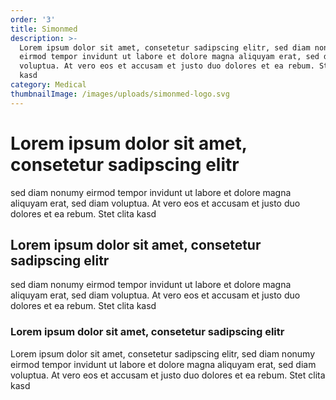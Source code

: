 ```yaml
---
order: '3'
title: Simonmed
description: >-
  Lorem ipsum dolor sit amet, consetetur sadipscing elitr, sed diam nonumy
  eirmod tempor invidunt ut labore et dolore magna aliquyam erat, sed diam
  voluptua. At vero eos et accusam et justo duo dolores et ea rebum. Stet clita
  kasd
category: Medical
thumbnailImage: /images/uploads/simonmed-logo.svg
---
```

# Lorem ipsum dolor sit amet, consetetur sadipscing elitr

sed diam nonumy eirmod tempor invidunt ut labore et dolore magna aliquyam erat, sed diam voluptua. At vero eos et accusam et justo duo dolores et ea rebum. Stet clita kasd

## Lorem ipsum dolor sit amet, consetetur sadipscing elitr

sed diam nonumy eirmod tempor invidunt ut labore et dolore magna aliquyam erat, sed diam voluptua. At vero eos et accusam et justo duo dolores et ea rebum. Stet clita kasd

### Lorem ipsum dolor sit amet, consetetur sadipscing elitr

Lorem ipsum dolor sit amet, consetetur sadipscing elitr, sed diam nonumy eirmod tempor invidunt ut labore et dolore magna aliquyam erat, sed diam voluptua. At vero eos et accusam et justo duo dolores et ea rebum. Stet clita kasd
